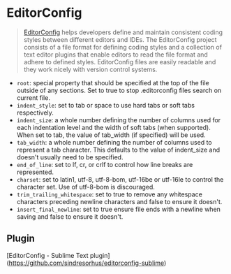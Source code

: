 # EditorConfig

> [EditorConfig](http://editorconfig.org/) helps developers define and maintain consistent coding styles between different editors and IDEs. The EditorConfig project consists of a file format for defining coding styles and a collection of text editor plugins that enable editors to read the file format and adhere to defined styles. EditorConfig files are easily readable and they work nicely with version control systems.

* `root`: special property that should be specified at the top of the file outside of any sections. Set to true to stop .editorconfig files search on current file.
* `indent_style`: set to tab or space to use hard tabs or soft tabs respectively.
* `indent_size`: a whole number defining the number of columns used for each indentation level and the width of soft tabs (when supported). When set to tab, the value of tab_width (if specified) will be used.
* `tab_width`: a whole number defining the number of columns used to represent a tab character. This defaults to the value of indent_size and doesn't usually need to be specified.
* `end_of_line`: set to lf, cr, or crlf to control how line breaks are represented.
* `charset`: set to latin1, utf-8, utf-8-bom, utf-16be or utf-16le to control the character set. Use of utf-8-bom is discouraged.
* `trim_trailing_whitespace`: set to true to remove any whitespace characters preceding newline characters and false to ensure it doesn't.
* `insert_final_newline`: set to true ensure file ends with a newline when saving and false to ensure it doesn't.

## Plugin
[EditorConfig - Sublime Text plugin] (https://github.com/sindresorhus/editorconfig-sublime)